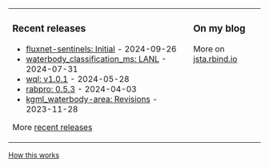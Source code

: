 
<table><tr><td valign="top">

### Recent releases
<!-- recent_releases starts -->
* [fluxnet-sentinels: Initial](https://github.com/lanl/fluxnet-sentinels/releases/tag/v0.0.1) - 2024-09-26
* [waterbody_classification_ms: LANL](https://github.com/VeinsOfTheEarth/waterbody_classification_ms/releases/tag/v0.0.2) - 2024-07-31
* [wql: v1.0.1](https://github.com/jsta/wql/releases/tag/v1.0.1) - 2024-05-28
* [rabpro: 0.5.3](https://github.com/VeinsOfTheEarth/rabpro/releases/tag/v0.5.3) - 2024-04-03
* [kgml_waterbody-area: Revisions](https://github.com/GLEON/kgml_waterbody-area/releases/tag/v0.0.3) - 2023-11-28
<!-- recent_releases ends -->
More [recent releases](https://github.com/jsta/jsta/blob/main/releases.md)
</td><td valign="top">

### On my blog
<!-- blog starts -->
<a href='https://ed-hawkins.github.io/climate-visuals/PALEO-STRIPES/PAGES2k-BARS-1-2023-black.png' width=750/></a>
<!-- blog ends -->
More on [jsta.rbind.io](https://jsta.rbind.io)
</td></tr></table>

<a href="https://simonwillison.net/2020/Jul/10/self-updating-profile-readme/">How this works</a>

